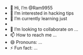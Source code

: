 - 👋 Hi, I’m @Ram9955
- 👀 I’m interested in hacking tips 
- 🌱 I’m currently learning just
- 
- 💞️ I’m looking to collaborate on ...
- 📫 How to reach me ...
- 😄 Pronouns: ...
- ⚡ Fun fact: ...

<!---
Ram9955/Ram9955 is a ✨ special ✨ repository because its `README.md` (this file) appears on your GitHub profile.
You can click the Preview link to take a look at your changes.
--->
